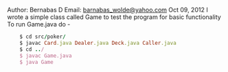 Author: Bernabas D 
Email:  barnabas_wolde@yahoo.com 
Oct 09, 2012 
I wrote a simple class called Game to test the program for basic functionality 
To run Game.java do - 
```ruby
	$ cd src/poker/
  	$ javac Card.java Dealer.java Deck.java Caller.java
  	$ cd ../
  	$ javac Game.java
  	$ java Game
```